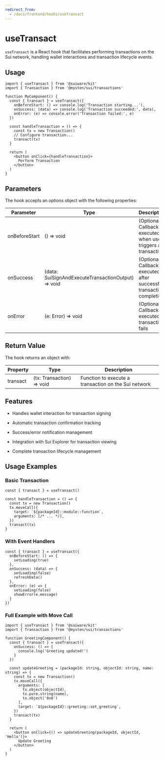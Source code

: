 ```yaml
---
redirect_from:
  - /docs/frontend/hooks/useTransact
---
```


# useTransact

`useTransact` is a React hook that facilitates performing transactions on the Sui network, handling wallet interactions and transaction lifecycle events.

## Usage

```tsx
import { useTransact } from '@suiware/kit'
import { Transaction } from '@mysten/sui/transactions'

function MyComponent() {
  const { transact } = useTransact({
    onBeforeStart: () => console.log('Transaction starting...'),
    onSuccess: (data) => console.log('Transaction succeeded:', data),
    onError: (e) => console.error('Transaction failed:', e)
  })

  const handleTransaction = () => {
    const tx = new Transaction()
    // Configure transaction...
    transact(tx)
  }

  return (
    <button onClick={handleTransaction}>
      Perform Transaction
    </button>
  )
}
```

## Parameters

The hook accepts an options object with the following properties:

| Parameter | Type | Description |
| --- | --- | --- |
| onBeforeStart | () => void | (Optional) Callback executed when user triggers a transaction |
| onSuccess | (data: SuiSignAndExecuteTransactionOutput) => void | (Optional) Callback executed after successful transaction completion |
| onError | (e: Error) => void | (Optional) Callback executed if transaction fails |

## Return Value

The hook returns an object with:

| Property | Type | Description |
| --- | --- | --- |
| transact | (tx: Transaction) => void | Function to execute a transaction on the Sui network |

## Features

- Handles wallet interaction for transaction signing

- Automatic transaction confirmation tracking

- Success/error notification management

- Integration with Sui Explorer for transaction viewing

- Complete transaction lifecycle management

## Usage Examples

### Basic Transaction

```tsx
const { transact } = useTransact()

const handleTransaction = () => {
  const tx = new Transaction()
  tx.moveCall({
    target: `${packageId}::module::function`,
    arguments: [/* ... */],
  })
  transact(tx)
}
```

### With Event Handlers

```tsx
const { transact } = useTransact({
  onBeforeStart: () => {
    setLoading(true)
  },
  onSuccess: (data) => {
    setLoading(false)
    refreshData()
  },
  onError: (e) => {
    setLoading(false)
    showError(e.message)
  }
})
```

### Full Example with Move Call

```tsx
import { useTransact } from '@suiware/kit'
import { Transaction } from '@mysten/sui/transactions'

function GreetingComponent() {
  const { transact } = useTransact({
    onSuccess: () => {
      console.log('Greeting updated!')
    }
  })

  const updateGreeting = (packageId: string, objectId: string, name: string) => {
    const tx = new Transaction()
    tx.moveCall({
      arguments: [
        tx.object(objectId),
        tx.pure.string(name),
        tx.object('0x8')
      ],
      target: `${packageId}::greeting::set_greeting`,
    })
    transact(tx)
  }

  return (
    <button onClick={() => updateGreeting(packageId, objectId, 'Hello')}>
      Update Greeting
    </button>
  )
}
```
